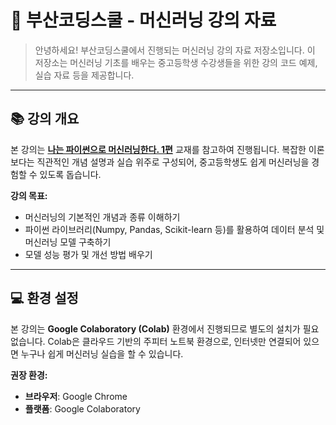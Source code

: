 # 🚀 부산코딩스쿨 - 머신러닝 강의 자료

> 안녕하세요\! 부산코딩스쿨에서 진행되는 머신러닝 강의 자료 저장소입니다. 이 저장소는 머신러닝 기초를 배우는 중고등학생 수강생들을 위한 강의 코드 예제, 실습 자료 등을 제공합니다.

-----

## 📚 강의 개요

본 강의는 **[나는 파이썬으로 머신러닝한다. 1편](https://product.kyobobook.co.kr/detail/S000061352066)** 교재를 참고하여 진행됩니다. 복잡한 이론보다는 직관적인 개념 설명과 실습 위주로 구성되어, 중고등학생도 쉽게 머신러닝을 경험할 수 있도록 돕습니다.

**강의 목표:**

  * 머신러닝의 기본적인 개념과 종류 이해하기
  * 파이썬 라이브러리(Numpy, Pandas, Scikit-learn 등)를 활용하여 데이터 분석 및 머신러닝 모델 구축하기
  * 모델 성능 평가 및 개선 방법 배우기

-----

## 💻 환경 설정

본 강의는 **Google Colaboratory (Colab)** 환경에서 진행되므로 별도의 설치가 필요 없습니다. Colab은 클라우드 기반의 주피터 노트북 환경으로, 인터넷만 연결되어 있으면 누구나 쉽게 머신러닝 실습을 할 수 있습니다.

**권장 환경:**

  * **브라우저**: Google Chrome
  * **플랫폼**: Google Colaboratory
